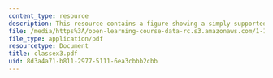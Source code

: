 ```yaml
---
content_type: resource
description: This resource contains a figure showing a simply supported beam.
file: /media/https%3A/open-learning-course-data-rc.s3.amazonaws.com/1-101-introduction-to-civil-and-environmental-engineering-design-i-fall-2005/8d3a4a71b811297751116ea3cbbb2cbb_classex3.pdf
file_type: application/pdf
resourcetype: Document
title: classex3.pdf
uid: 8d3a4a71-b811-2977-5111-6ea3cbbb2cbb
---
```


